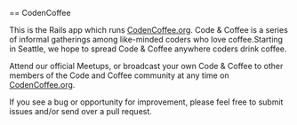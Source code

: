 == CodenCoffee

This is the Rails app which runs [CodenCoffee.org](http://codencoffee.org). Code & Coffee is a series of informal gatherings among like-minded coders who love coffee.Starting in Seattle, we hope to spread Code & Coffee anywhere coders drink coffee.

Attend our official Meetups, or broadcast your own Code & Coffee to other members of the Code and Coffee community at any time on [CodenCoffee.org](http://codencoffee.org).

If you see a bug or opportunity for improvement, please feel free to submit issues and/or send over a pull request.
